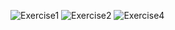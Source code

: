 ![Exercise1](https://github.com/user-attachments/assets/8eff9555-7e78-4b6c-8f5e-0a291a5bdfd6)
![Exercise2](https://github.com/user-attachments/assets/5d3bc0f9-6627-4ba6-bdf3-11e1bf38dd41)
![Exercise4](https://github.com/user-attachments/assets/b95c254d-62b5-4e72-a3a9-c9bb4622b992)
